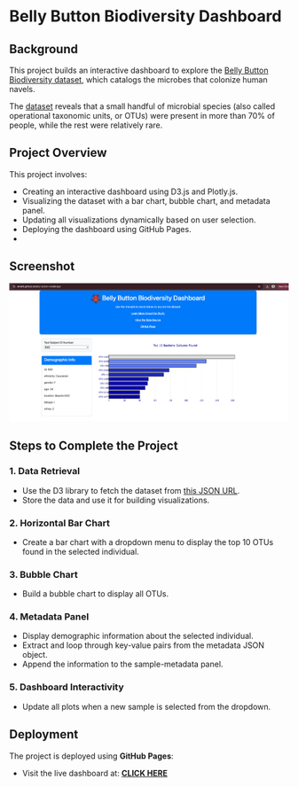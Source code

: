 # Belly Button Biodiversity Dashboard

## Background

This project builds an interactive dashboard to explore the [Belly Button Biodiversity dataset](https://robdunnlab.com/projects/belly-button-biodiversity/), which catalogs the microbes that colonize human navels.

The [dataset](https://static.bc-edx.com/data/dl-1-2/m14/lms/starter/samples.json) reveals that a small handful of microbial species (also called operational taxonomic units, or OTUs) were present in more than 70% of people, while the rest were relatively rare.

## Project Overview

This project involves:

- Creating an interactive dashboard using D3.js and Plotly.js.
- Visualizing the dataset with a bar chart, bubble chart, and metadata panel.
- Updating all visualizations dynamically based on user selection.
- Deploying the dashboard using GitHub Pages.
- 
## Screenshot
![Screenshot of the Page](static/js/page_screenshot.png)
  
## Steps to Complete the Project

### 1. Data Retrieval
- Use the D3 library to fetch the dataset from [this JSON URL](https://static.bc-edx.com/data/dl-1-2/m14/lms/starter/samples.json).
- Store the data and use it for building visualizations.

### 2. Horizontal Bar Chart
- Create a bar chart with a dropdown menu to display the top 10 OTUs found in the selected individual.

### 3. Bubble Chart
- Build a bubble chart to display all OTUs.
  
### 4. Metadata Panel
- Display demographic information about the selected individual.
- Extract and loop through key-value pairs from the metadata JSON object.
- Append the information to the sample-metadata panel.

### 5. Dashboard Interactivity
- Update all plots when a new sample is selected from the dropdown.

## Deployment

The project is deployed using **GitHub Pages**:

- Visit the live dashboard at: **[CLICK HERE](https://atnafb.github.io/belly-button-challenge/)**
